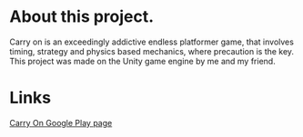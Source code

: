 # About this project.

Carry on is an exceedingly addictive endless platformer game, that involves timing, strategy and physics based mechanics, where precaution is the key. This project was made on the Unity game engine by me and my friend.

# Links

[Carry On Google Play page](https://play.google.com/store/apps/details?id=com.DisconnectGames.CarryOn)
